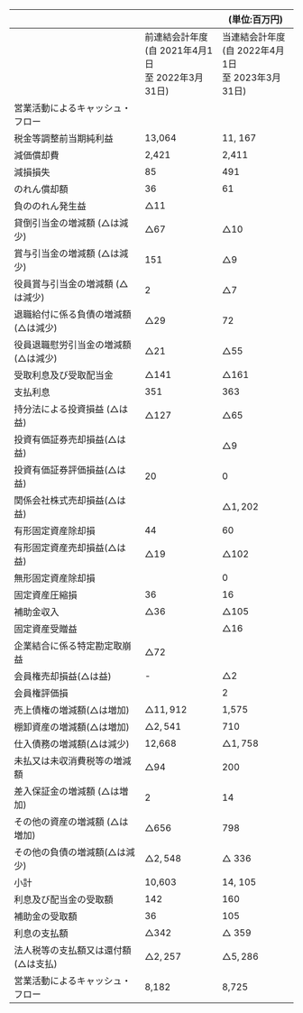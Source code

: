 |                      |                                          | (単位:百万円)                                 |
|----------------------|------------------------------------------|------------------------------------------|
|                      | 前連結会計年度<br>(自 2021年4月1日<br>至 2022年3月31日) | 当連結会計年度<br>(自 2022年4月1日<br>至 2023年3月31日) |
| 営業活動によるキャッシュ・フロー     |                                          |                                          |
| 税金等調整前当期純利益          | 13,064                                   | 11, 167                                  |
| 減価償却費                | 2,421                                    | 2,411                                    |
| 減損損失                 | 85                                       | 491                                      |
| のれん償却額               | 36                                       | 61                                       |
| 負ののれん発生益             | $\triangle 11$                           |                                          |
| 貸倒引当金の増減額 (△は減少)     | $\triangle 67$                           | $\triangle 10$                           |
| 賞与引当金の増減額 (△は減少)     | 151                                      | $\triangle 9$                            |
| 役員賞与引当金の増減額 (△は減少)   | 2                                        | $\triangle 7$                            |
| 退職給付に係る負債の増減額 (△は減少) | $\triangle 29$                           | 72                                       |
| 役員退職慰労引当金の増減額(△は減少)  | $\triangle 21$                           | $\triangle 55$                           |
| 受取利息及び受取配当金          | $\triangle 141$                          | $\triangle 161$                          |
| 支払利息                 | 351                                      | 363                                      |
| 持分法による投資損益 (△は益)     | $\triangle 127$                          | $\triangle 65$                           |
| 投資有価証券売却損益(△は益)      |                                          | $\triangle 9$                            |
| 投資有価証券評価損益(△は益)      | 20                                       | 0                                        |
| 関係会社株式売却損益(△は益)      |                                          | $\triangle 1,202$                        |
| 有形固定資産除却損            | 44                                       | 60                                       |
| 有形固定資産売却損益(△は益)      | $\triangle 19$                           | $\triangle 102$                          |
| 無形固定資産除却損            |                                          | 0                                        |
| 固定資産圧縮損              | 36                                       | 16                                       |
| 補助金収入                | $\triangle 36$                           | $\triangle 105$                          |
| 固定資産受贈益              |                                          | $\triangle 16$                           |
| 企業結合に係る特定勘定取崩益       | $\triangle 72$                           |                                          |
| 会員権売却損益(△は益)         | -                                        | $\triangle 2$                            |
| 会員権評価損               |                                          | 2                                        |
| 売上債権の増減額(△は増加)       | $\triangle 11,912$                       | 1,575                                    |
| 棚卸資産の増減額(△は増加)       | $\triangle 2,541$                        | 710                                      |
| 仕入債務の増減額(△は減少)       | 12,668                                   | $\triangle 1,758$                        |
| 未払又は未収消費税等の増減額       | $\triangle 94$                           | 200                                      |
| 差入保証金の増減額 (△は増加)     | 2                                        | 14                                       |
| その他の資産の増減額 (△は増加)    | $\triangle 656$                          | 798                                      |
| その他の負債の増減額(△は減少)     | $\triangle 2,548$                        | $\triangle$ 336                          |
| 小計                   | 10,603                                   | 14, 105                                  |
| 利息及び配当金の受取額          | 142                                      | 160                                      |
| 補助金の受取額              | 36                                       | 105                                      |
| 利息の支払額               | $\triangle 342$                          | $\triangle$ 359                          |
| 法人税等の支払額又は還付額(△は支払)  | $\triangle 2, 257$                       | $\triangle 5,286$                        |
| 営業活動によるキャッシュ・フロー     | 8,182                                    | 8,725                                    |